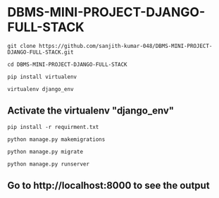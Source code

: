# DBMS-MINI-PROJECT-DJANGO-FULL-STACK

```
git clone https://github.com/sanjith-kumar-048/DBMS-MINI-PROJECT-DJANGO-FULL-STACK.git
```
```
cd DBMS-MINI-PROJECT-DJANGO-FULL-STACK
```
```
pip install virtualenv
```
```
virtualenv django_env
```

## Activate the virtualenv "django_env"

```
pip install -r requirment.txt
```
```
python manage.py makemigrations
```
```
python manage.py migrate
```
```
python manage.py runserver
```

## Go to http://localhost:8000 to see the output
